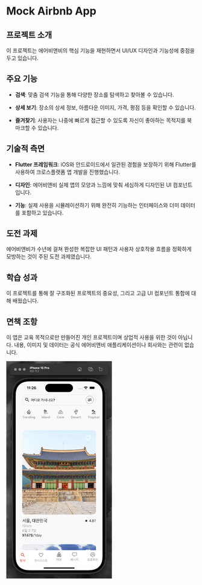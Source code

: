 # Mock Airbnb App

## 프로젝트 소개

이 프로젝트는 에어비앤비의 핵심 기능을 재현하면서 UI/UX 디자인과 기능성에 중점을 두고 있습니다.

## 주요 기능

- **검색**: 맞춤 검색 기능을 통해 다양한 장소를 탐색하고 찾아볼 수 있습니다.

- **상세 보기**: 장소의 상세 정보, 아름다운 이미지, 가격, 평점 등을 확인할 수 있습니다.

- **즐겨찾기**: 사용자는 나중에 빠르게 접근할 수 있도록 자신이 좋아하는 목적지를 북마크할 수 있습니다.

## 기술적 측면

- **Flutter 프레임워크**: iOS와 안드로이드에서 일관된 경험을 보장하기 위해 Flutter를 사용하여 크로스플랫폼 앱 개발을 진행했습니다.

- **디자인**: 에어비앤비 실제 앱의 모양과 느낌에 맞춰 세심하게 디자인된 UI 컴포넌트입니다.

- **기능**: 실제 사용을 시뮬레이션하기 위해 완전히 기능하는 인터페이스와 더미 데이터를 포함하고 있습니다.

## 도전 과제

에어비앤비가 수년에 걸쳐 완성한 복잡한 UI 패턴과 사용자 상호작용 흐름을 정확하게 모방하는 것이 주된 도전 과제였습니다.

## 학습 성과

이 프로젝트를 통해 잘 구조화된 프로젝트의 중요성, 그리고 고급 UI 컴포넌트 통합에 대해 배웠습니다.

## 면책 조항

이 앱은 교육 목적으로만 만들어진 개인 프로젝트이며 상업적 사용을 위한 것이 아닙니다. 내용, 이미지 및 데이터는 공식 에어비앤비 애플리케이션이나 회사와는 관련이 없습니다.


<img src="airbnbMock/assets/images/airbnb_main_screen.png" alt="" width="280">

